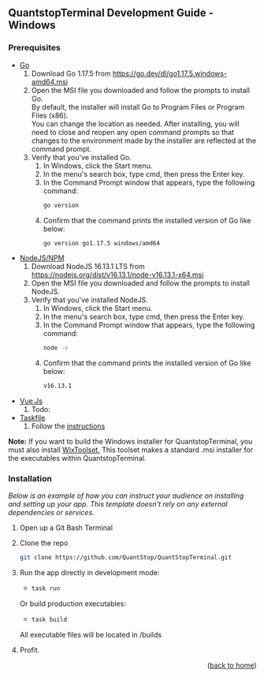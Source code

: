 ## QuantstopTerminal Development Guide - Windows

### Prerequisites

* [Go](https://go.dev/)
  1. Download Go 1.17.5 from https://go.dev/dl/go1.17.5.windows-amd64.msi
  2. Open the MSI file you downloaded and follow the prompts to install Go. <br>
     By default, the installer will install Go to Program Files or Program Files (x86). <br>
     You can change the location as needed. After installing, you will need to close and reopen any 
     open command prompts so that changes to the environment made by the installer are reflected at the command prompt.
  3. Verify that you've installed Go.
     1. In Windows, click the Start menu.
     2. In the menu's search box, type cmd, then press the Enter key.
     3. In the Command Prompt window that appears, type the following command:
        ```sh 
        go version 
        ```
     4. Confirm that the command prints the installed version of Go like below:
        ```sh 
        go version go1.17.5 windows/amd64 
        ```
* [NodeJS/NPM](https://nodejs.org/en/)
  1. Download NodeJS 16.13.1 LTS from https://nodejs.org/dist/v16.13.1/node-v16.13.1-x64.msi
  2. Open the MSI file you downloaded and follow the prompts to install NodeJS. <br>
  3. Verify that you've installed NodeJS.
     1. In Windows, click the Start menu.
     2. In the menu's search box, type cmd, then press the Enter key.
     3. In the Command Prompt window that appears, type the following command:
        ```sh 
        node -v 
        ```
     4. Confirm that the command prints the installed version of Go like below:
        ```sh 
        v16.13.1
        ```
* [Vue.Js]()
  1. Todo: 
* [Taskfile](https://taskfile.dev/#/installation)
  1. Follow the [instructions](https://taskfile.dev/#/installation)

**Note:** If you want to build the Windows installer for QuantstopTerminal, you must also install [WixToolset.](https://wixtoolset.org/releases/)
This toolset makes a standard .msi installer for the executables within QuantstopTerminal.

### Installation

_Below is an example of how you can instruct your audience on installing and setting up your app.
This template doesn't rely on any external dependencies or services._

1. Open up a Git Bash Terminal
2. Clone the repo
   ```sh
   git clone https://github.com/QuantStop/QuantStopTerminal.git
   ```
3. Run the app directly in development mode:<br>
   * ```sh 
     task run
     ```
   Or build production executables:
   * ```sh 
     task build
     ```
   All executable files will be located in /builds
    

3. Profit.

<p align="right">(<a href="https://github.com/quantstop/quantstopterminal#top">back to home</a>)</p>
